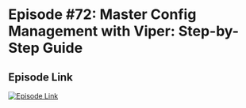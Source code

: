 # Episode #72: Master Config Management with Viper: Step-by-Step Guide

## Episode Link
 [![Episode Link](https://d502jbuhuh9wk.cloudfront.net/courses/6785db44f48a9a4c5547de82/6785db44f48a9a4c5547de82_scaled_cover.jpg?v=3)](https://www.codeheim.io/courses/Episode-72-Master-Config-Management-with-Viper-Step-by-Step-Guide-6785db44f48a9a4c5547de82)
